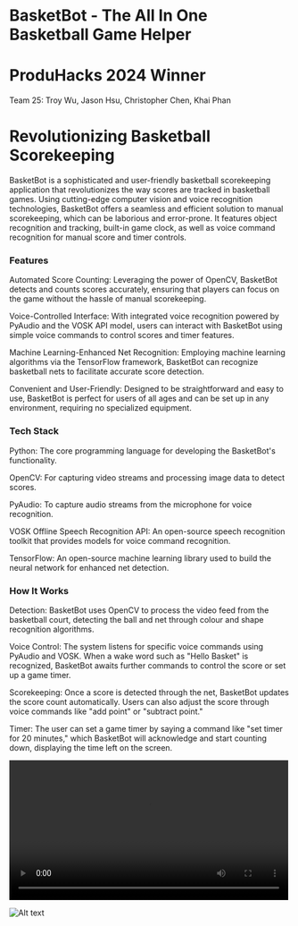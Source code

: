 # BasketBot - The All In One Basketball Game Helper

# ProduHacks 2024 Winner 

Team 25: Troy Wu, Jason Hsu, Christopher Chen, Khai Phan

# Revolutionizing Basketball Scorekeeping

BasketBot is a sophisticated and user-friendly basketball scorekeeping application that revolutionizes the way scores are tracked in basketball games. Using cutting-edge computer vision and voice recognition technologies, BasketBot offers a seamless and efficient solution to manual scorekeeping, which can be laborious and error-prone. It features object recognition and tracking, built-in game clock, as well as voice command recognition for manual score and timer controls.

### Features
Automated Score Counting: Leveraging the power of OpenCV, BasketBot detects and counts scores accurately, ensuring that players can focus on the game without the hassle of manual scorekeeping.

Voice-Controlled Interface: With integrated voice recognition powered by PyAudio and the VOSK API model, users can interact with BasketBot using simple voice commands to control scores and timer features.

Machine Learning-Enhanced Net Recognition: Employing machine learning algorithms via the TensorFlow framework, BasketBot can recognize basketball nets to facilitate accurate score detection.

Convenient and User-Friendly: Designed to be straightforward and easy to use, BasketBot is perfect for users of all ages and can be set up in any environment, requiring no specialized equipment.

### Tech Stack
Python: The core programming language for developing the BasketBot's functionality.

OpenCV: For capturing video streams and processing image data to detect scores.

PyAudio: To capture audio streams from the microphone for voice recognition.

VOSK Offline Speech Recognition API: An open-source speech recognition toolkit that provides models for voice command recognition.

TensorFlow: An open-source machine learning library used to build the neural network for enhanced net detection.

### How It Works
Detection: BasketBot uses OpenCV to process the video feed from the basketball court, detecting the ball and net through colour and shape recognition algorithms.

Voice Control: The system listens for specific voice commands using PyAudio and VOSK. When a wake word such as "Hello Basket" is recognized, BasketBot awaits further commands to control the score or set up a game timer.

Scorekeeping: Once a score is detected through the net, BasketBot updates the score count automatically. Users can also adjust the score through voice commands like "add point" or "subtract point."

Timer: The user can set a game timer by saying a command like "set timer for 20 minutes," which BasketBot will acknowledge and start counting down, displaying the time left on the screen.

<video controls width="500">
    <source src="/path/to/video.mp4" type="video/mp4">
    Your browser does not support the video tag.
</video>

![Alt text](https://github.com/04christopher/team25/blob/main/demoshot.jpg)
